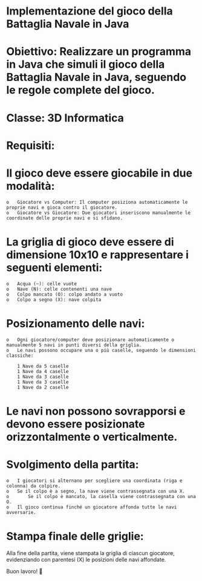 # Implementazione del gioco della Battaglia Navale in Java

# Obiettivo: Realizzare un programma in Java che simuli il gioco della Battaglia Navale in Java, seguendo le regole complete del gioco.

# Classe: 3D Informatica

# Requisiti:

 # Il gioco deve essere giocabile in due modalità:
    o	Giocatore vs Computer: Il computer posiziona automaticamente le proprie navi e gioca contro il giocatore.
    o	Giocatore vs Giocatore: Due giocatori inseriscono manualmente le coordinate delle proprie navi e si sfidano.

 # La griglia di gioco deve essere di dimensione 10x10 e rappresentare i seguenti elementi:
   
    o	Acqua (~): celle vuote
    o	Nave (N): celle contenenti una nave
    o	Colpo mancato (O): colpo andato a vuoto
    o	Colpo a segno (X): nave colpita

 # Posizionamento delle navi:
    o	Ogni giocatore/computer deve posizionare automaticamente o manualmente 5 navi in punti diversi della griglia.
    o	Le navi possono occupare una o più caselle, seguendo le dimensioni classiche:
    
        1 Nave da 5 caselle
        1 Nave da 4 caselle
        1 Nave da 3 caselle
        1 Nave da 3 caselle
        1 Nave da 2 caselle

 # Le navi non possono sovrapporsi e devono essere posizionate orizzontalmente o verticalmente.

 # Svolgimento della partita:
    o	I giocatori si alternano per scegliere una coordinata (riga e colonna) da colpire.
    o	Se il colpo è a segno, la nave viene contrassegnata con una X.
    o       Se il colpo è mancato, la casella viene contrassegnata con una O.
    o	Il gioco continua finché un giocatore affonda tutte le navi avversarie.
  
 # Stampa finale delle griglie:
  Alla fine della partita, viene stampata la griglia di ciascun giocatore, 
    evidenziando con parentesi (X) le posizioni delle navi affondate.

Buon lavoro! 🎲
